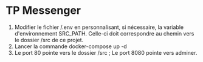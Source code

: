 # TP Messenger

1. Modifier le fichier /.env en personnalisant, si nécessaire, la variable d'environnement SRC_PATH. 
Celle-ci doit correspondre au chemin vers le dossier /src de ce projet.
2. Lancer la commande docker-compose up -d
3. Le port 80 pointe vers le dossier /src ; Le port 8080 pointe vers adminer.